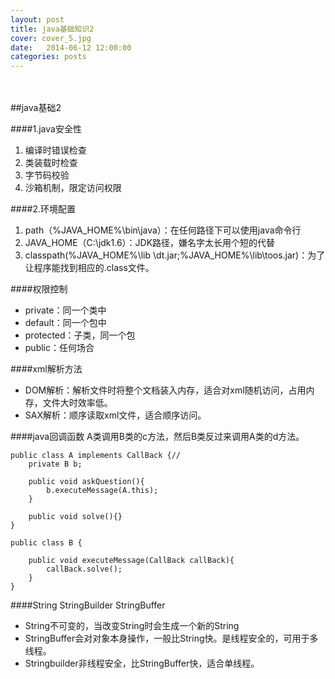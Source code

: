 ```yaml
---
layout: post
title: java基础知识2
cover: cover_5.jpg
date:   2014-06-12 12:00:00
categories: posts
---
```

<br/>
<br/>
##java基础2

####1.java安全性
1. 编译时错误检查
2. 类装载时检查
3. 字节码校验
4. 沙箱机制，限定访问权限

####2.环境配置
1. path（%JAVA_HOME%\bin\java）：在任何路径下可以使用java命令行
2. JAVA_HOME（C:\jdk1.6）：JDK路径，嫌名字太长用个短的代替
3. classpath(%JAVA_HOME%\lib \dt.jar;%JAVA_HOME%\lib\toos.jar)：为了让程序能找到相应的.class文件。

####权限控制
+ private：同一个类中
+ default：同一个包中
+ protected：子类，同一个包
+ public：任何场合

####xml解析方法
+ DOM解析：解析文件时将整个文档装入内存，适合对xml随机访问，占用内存，文件大时效率低。
+ SAX解析：顺序读取xml文件，适合顺序访问。

####java回调函数
A类调用B类的c方法，然后B类反过来调用A类的d方法。

	public class A implements CallBack {//
		private B b;
	
		public void askQuestion(){
			b.executeMessage(A.this);
		}
	
		public void solve(){}
	}
	
	public class B {
	
		public void executeMessage(CallBack callBack){
			callBack.solve();
		}
	}	

####String StringBuilder StringBuffer
+ String不可变的，当改变String时会生成一个新的String
+ StringBuffer会对对象本身操作，一般比String快。是线程安全的，可用于多线程。
+ Stringbuilder非线程安全，比StringBuffer快，适合单线程。